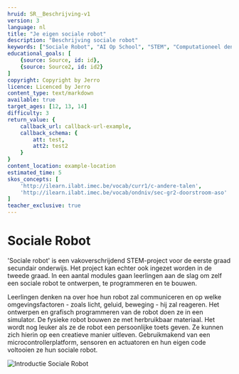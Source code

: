 ```yaml
---
hruid: SR__Beschrijving-v1
version: 3
language: nl
title: "Je eigen sociale robot"
description: "Beschrijving sociale robot"
keywords: ["Sociale Robot", "AI Op School", "STEM", "Computationeel denken", "Grafisch programmeren"]
educational_goals: [
    {source: Source, id: id}, 
    {source: Source2, id: id2}
]
copyright: Copyright by Jerro
licence: Licenced by Jerro
content_type: text/markdown
available: true
target_ages: [12, 13, 14]
difficulty: 3
return_value: {
    callback_url: callback-url-example,
    callback_schema: {
        att: test,
        att2: test2
    }
}
content_location: example-location
estimated_time: 5
skos_concepts: [
    'http://ilearn.ilabt.imec.be/vocab/curr1/c-andere-talen', 
    'http://ilearn.ilabt.imec.be/vocab/ondniv/sec-gr2-doorstroom-aso'
]
teacher_exclusive: true
---
```


# Sociale Robot

'Sociale robot' is een vakoverschrijdend STEM-project voor de eerste graad secundair onderwijs. Het project kan echter ook ingezet worden in de tweede graad. In een aantal modules gaan leerlingen aan de slag om zelf een sociale robot te ontwerpen, te programmeren en te bouwen. 

Leerlingen denken na over hoe hun robot zal communiceren en op welke omgevingsfactoren - zoals licht, geluid, beweging - hij zal reageren. Het ontwerpen en grafisch programmeren van de robot doen ze in een simulator. De fysieke robot bouwen ze met herbruikbaar materiaal. Het wordt nog leuker als ze de robot een persoonlijke toets geven. Ze kunnen zich hierin op een creatieve manier uitleven. Gebruikmakend van een microcontrollerplatform, sensoren en actuatoren en hun eigen code voltooien ze hun sociale robot.


![](@youtube/https://www.youtube.com/embed/EsYs4k41U6w?list=PLHRY06NDfDXlBpLm5J3BK26Ul6GxGykDu "Introductie Sociale Robot")